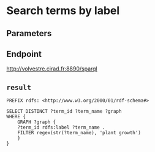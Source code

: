 # Search terms by label

## Parameters


## Endpoint
http://volvestre.cirad.fr:8890/sparql

## `result`

```sparql
PREFIX rdfs: <http://www.w3.org/2000/01/rdf-schema#>

SELECT DISTINCT ?term_id ?term_name ?graph
WHERE { 
    GRAPH ?graph { 
	?term_id rdfs:label ?term_name . 
	FILTER regex(str(?term_name), 'plant growth') 
    } 
}


```
